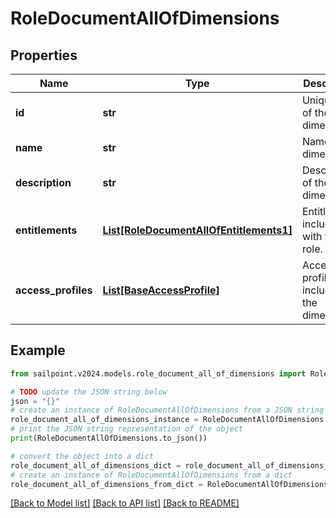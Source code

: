 # RoleDocumentAllOfDimensions


## Properties

Name | Type | Description | Notes
------------ | ------------- | ------------- | -------------
**id** | **str** | Unique ID of the dimension. | [optional] 
**name** | **str** | Name of the dimension. | [optional] 
**description** | **str** | Description of the dimension. | [optional] 
**entitlements** | [**List[RoleDocumentAllOfEntitlements1]**](RoleDocumentAllOfEntitlements1.md) | Entitlements included with the role. | [optional] 
**access_profiles** | [**List[BaseAccessProfile]**](BaseAccessProfile.md) | Access profiles included in the dimension. | [optional] 

## Example

```python
from sailpoint.v2024.models.role_document_all_of_dimensions import RoleDocumentAllOfDimensions

# TODO update the JSON string below
json = "{}"
# create an instance of RoleDocumentAllOfDimensions from a JSON string
role_document_all_of_dimensions_instance = RoleDocumentAllOfDimensions.from_json(json)
# print the JSON string representation of the object
print(RoleDocumentAllOfDimensions.to_json())

# convert the object into a dict
role_document_all_of_dimensions_dict = role_document_all_of_dimensions_instance.to_dict()
# create an instance of RoleDocumentAllOfDimensions from a dict
role_document_all_of_dimensions_from_dict = RoleDocumentAllOfDimensions.from_dict(role_document_all_of_dimensions_dict)
```
[[Back to Model list]](../README.md#documentation-for-models) [[Back to API list]](../README.md#documentation-for-api-endpoints) [[Back to README]](../README.md)


